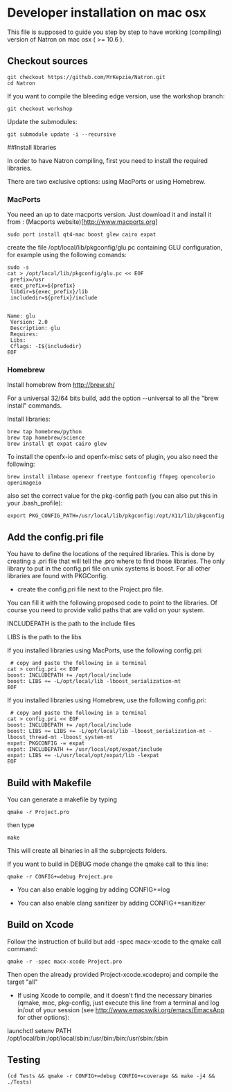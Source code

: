Developer installation on mac osx
=================================

This file is supposed to guide you step by step to have working (compiling) version of Natron on mac osx ( >= 10.6 ). 

## Checkout sources

	git checkout https://github.com/MrKepzie/Natron.git
	cd Natron

If you want to compile the bleeding edge version, use the workshop
branch:

	git checkout workshop
	
Update the submodules:

	git submodule update -i --recursive 

##Install libraries

In order to have Natron compiling, first you need to install the required libraries.

There are two exclusive options: using MacPorts or using Homebrew.

### MacPorts

You need an up to date macports version. Just download it and install it from : 
(Macports website)[http://www.macports.org]

	sudo port install qt4-mac boost glew cairo expat

create the file /opt/local/lib/pkgconfig/glu.pc containing GLU
configuration, for example using the following comands:

```Shell
sudo -s
cat > /opt/local/lib/pkgconfig/glu.pc << EOF
 prefix=/usr
 exec_prefix=${prefix}
 libdir=${exec_prefix}/lib
 includedir=${prefix}/include


Name: glu
 Version: 2.0
 Description: glu
 Requires:
 Libs:
 Cflags: -I${includedir}
EOF
```

### Homebrew

Install homebrew from <http://brew.sh/>

For a universal 32/64 bits build, add the option --universal to all
the "brew install" commands.

Install libraries:

    brew tap homebrew/python
    brew tap homebrew/science
    brew install qt expat cairo glew

To install the openfx-io and openfx-misc sets of plugin, you also need the following:

    brew install ilmbase openexr freetype fontconfig ffmpeg opencolorio openimageio

also set the correct value for the pkg-config path (you can also put
this in your .bash_profile):
	
    export PKG_CONFIG_PATH=/usr/local/lib/pkgconfig:/opt/X11/lib/pkgconfig
	
## Add the config.pri file

You have to define the locations of the required libraries.
This is done by creating a .pri file that will tell the .pro where to find those libraries.
The only library to put in the config.pri file on unix systems is boost.
For all other libraries are found with PKGConfig.

- create the config.pri file next to the Project.pro file.

You can fill it with the following proposed code to point to the libraries.
Of course you need to provide valid paths that are valid on your system.

INCLUDEPATH is the path to the include files

LIBS is the path to the libs

If you installed libraries using MacPorts, use the following
config.pri:

```Shell
 # copy and paste the following in a terminal
cat > config.pri << EOF
boost: INCLUDEPATH += /opt/local/include
boost: LIBS += -L/opt/local/lib -lboost_serialization-mt
EOF
```

If you installed libraries using Homebrew, use the following
config.pri:

```Shell
 # copy and paste the following in a terminal
cat > config.pri << EOF
boost: INCLUDEPATH += /opt/local/include
boost: LIBS += LIBS += -L/opt/local/lib -lboost_serialization-mt -lboost_thread-mt -lboost_system-mt
expat: PKGCONFIG -= expat
expat: INCLUDEPATH += /usr/local/opt/expat/include
expat: LIBS += -L/usr/local/opt/expat/lib -lexpat
EOF
```

## Build with Makefile
You can generate a makefile by typing

	qmake -r Project.pro

then type

	make
	
This will create all binaries in all the subprojects folders.

If you want to build in DEBUG mode change the qmake call to this line:

	qmake -r CONFIG+=debug Project.pro

* You can also enable logging by adding CONFIG+=log

* You can also enable clang sanitizer by adding CONFIG+=sanitizer

## Build on Xcode

Follow the instruction of build but 
add -spec macx-xcode to the qmake call command:

	qmake -r -spec macx-xcode Project.pro
	
Then open the already provided Project-xcode.xcodeproj and compile the target "all"

* If using Xcode to compile, and it doesn't find the necessary
binaries (qmake, moc, pkg-config, just execute this line from a
terminal and log in/out of your session (see
<http://www.emacswiki.org/emacs/EmacsApp> for other options):

launchctl setenv PATH /opt/local/bin:/opt/local/sbin:/usr/bin:/bin:/usr/sbin:/sbin

## Testing

	(cd Tests && qmake -r CONFIG+=debug CONFIG+=coverage && make -j4 && ./Tests)
